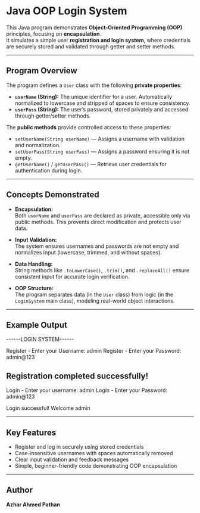 # Java OOP Login System

This Java program demonstrates **Object-Oriented Programming (OOP)** principles, focusing on **encapsulation**.  
It simulates a simple user **registration and login system**, where credentials are securely stored and validated through getter and setter methods.

---

## Program Overview

The program defines a `User` class with the following **private properties**:

- **`userName` (String):** The unique identifier for a user. Automatically normalized to lowercase and stripped of spaces to ensure consistency.  
- **`userPass` (String):** The user’s password, stored privately and accessed through getter/setter methods.  

The **public methods** provide controlled access to these properties:

- `setUserName(String userName)` — Assigns a username with validation and normalization.  
- `setUserPass(String userPass)` — Assigns a password ensuring it is not empty.  
- `getUserName()` / `getUserPass()` — Retrieve user credentials for authentication during login.

---

## Concepts Demonstrated

- **Encapsulation:**  
  Both `userName` and `userPass` are declared as private, accessible only via public methods. This prevents direct modification and protects user data.

- **Input Validation:**  
  The system ensures usernames and passwords are not empty and normalizes input (lowercase, trimmed, and without spaces).

- **Data Handling:**  
  String methods like `.toLowerCase()`, `.trim()`, and `.replaceAll()` ensure consistent input for accurate login verification.

- **OOP Structure:**  
  The program separates data (in the `User` class) from logic (in the `LoginSystem` main class), modeling real-world object interactions.

---

## Example Output

------LOGIN SYSTEM------

Register - Enter your Username: admin
Register - Enter your Password: admin@123

Registration completed successfully!
-----------------------------

Login - Enter your username: admin
Login - Enter your Password: admin@123

Login successful! Welcome admin


---

## Key Features

- Register and log in securely using stored credentials  
- Case-insensitive usernames with spaces automatically removed  
- Clear input validation and feedback messages  
- Simple, beginner-friendly code demonstrating OOP encapsulation  

---

## Author

**Azhar Ahmed Pathan** 